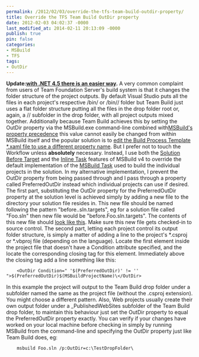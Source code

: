 ```yaml
---
permalink: /2012/02/03/override-the-tfs-team-build-outdir-property/
title: Override the TFS Team Build OutDir property
date: 2012-02-03 04:02:37 -0000
last_modified_at: 2014-02-11 20:13:09 -0000
publish: true
pin: false
categories:
- MSBuild
- TFS
tags:
- OutDir
---
```

**Update:[with .NET 4.5 there is an easier way](http://blog.stangroome.com/2012/05/10/override-the-tfs-team-build-outdir-property-net-4-5/ "Override the TFS Team Build OutDir property in .NET 4.5").** A very common complaint from users of Team Foundation Server's build system is that it changes the folder structure of the project outputs. By default Visual Studio puts all the files in each project's respective /bin/ or /bin/<configuration>/ folder but Team Build just uses a flat folder structure putting all the files in the drop folder root or, again, a /<configuration>/ subfolder in the drop folder, with all project outputs mixed together. Additionally because Team Build achieves this by setting the OutDir property via the MSBuild.exe command-line combined with[MSBuild's property precedence](http://blogs.msdn.com/b/aaronhallberg/archive/2007/07/16/msbuild-property-evaluation.aspx) this value cannot easily be changed from within MSBuild itself and the popular solution is to [edit the Build Process Template *.xaml file to use a different property name](http://blogs.msdn.com/b/jimlamb/archive/2010/04/13/customizableoutdir-in-tfs-2010.aspx). But I prefer not to touch the Workflow unless **absolutely** necessary. Instead, I use both the [Solution Before Target](http://sedodream.com/2010/10/22/MSBuildExtendingTheSolutionBuild.aspx) and the [Inline Task](http://msdn.microsoft.com/en-us/library/dd722601.aspx) features of MSBuild v4 to override the default implementation of the [MSBuild Task](http://msdn.microsoft.com/en-us/library/z7f65y0d.aspx) used to build the individual projects in the solution. In my alternative implementation, I prevent the OutDir property from being passed through and I pass through a property called PreferredOutDir instead which individual projects can use if desired. The first part, substituting the OutDir property for the PreferredOutDir property at the solution level is achieved simply by adding a new file to the directory your solution file resides in. This new file should be named following the pattern "before.<your solution name>.sln.targets", eg for a solution file called "Foo.sln" then new file would be "before.Foo.sln.targets". The contents of this new file should [look like this](https://gist.github.com/1727206#file_before.the_solution.sln.targets). Make sure this new file gets checked-in to source control. The second part, letting each project control its output folder structure, is simply a matter of adding a line to the project's *.csproj or *.vbproj file (depending on the language). Locate the first <PropertyGroup> element inside the project file that doesn't have a Condition attribute specified, and the locate the corresponding </PropertyGroup> closing tag for this element. Immediately above the closing tag add a line something like this:
  
        <OutDir Condition=" '$(PreferredOutDir)' != '' ">$(PreferredOutDir)$(MSBuildProjectName)\</OutDir>

In this example the project will output to the Team Build drop folder under a subfolder named the same as the project file (without the .csproj extension). You might choose a different pattern. Also, Web projects usually create their own output folder under a _PublishedWebSites subfolder of the Team Build drop folder, to maintain this behaviour just set the OutDir property to equal the PreferredOutDir property exactly. You can verify if your changes have worked on your local machine before checking in simply by running MSBuild from the command-line and specifying the OutDir property just like Team Build does, eg:
  
        msbuild Foo.sln /p:OutDir=c:\TestDropFolder\
